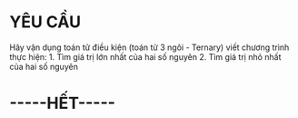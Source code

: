 <h1>YÊU CẦU</h1>
Hãy vận dụng toán tử điều kiện (toán tử 3 ngôi - Ternary) viết chương trình thực hiện:
1. Tìm giá trị lớn nhất của hai số nguyên
2. Tìm giá trị nhỏ nhất của hai số nguyên
<h1>-----HẾT-----</h1>
